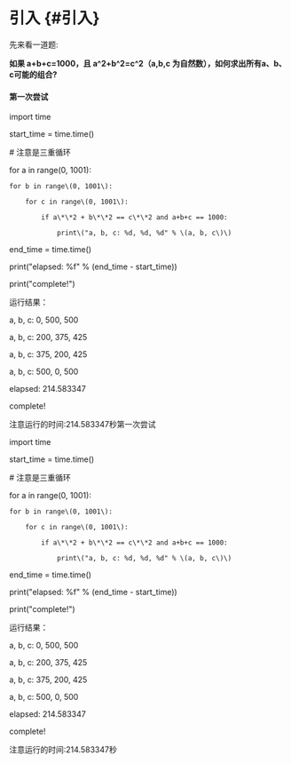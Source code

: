 # 引入 {#引入}

先来看一道题:

**如果 a+b+c=1000，且 a^2+b^2=c^2（a,b,c 为自然数），如何求出所有a、b、c可能的组合?**



#### 第一次尝试

import time

start\_time = time.time\(\)

\# 注意是三重循环

for a in range\(0, 1001\):

    for b in range\(0, 1001\):

        for c in range\(0, 1001\):

            if a\*\*2 + b\*\*2 == c\*\*2 and a+b+c == 1000:

                print\("a, b, c: %d, %d, %d" % \(a, b, c\)\)

end\_time = time.time\(\)

print\("elapsed: %f" % \(end\_time - start\_time\)\)

print\("complete!"\)

运行结果：

a, b, c: 0, 500, 500

a, b, c: 200, 375, 425

a, b, c: 375, 200, 425

a, b, c: 500, 0, 500

elapsed: 214.583347

complete!

注意运行的时间:214.583347秒第一次尝试

import time

start\_time = time.time\(\)

\# 注意是三重循环

for a in range\(0, 1001\):

    for b in range\(0, 1001\):

        for c in range\(0, 1001\):

            if a\*\*2 + b\*\*2 == c\*\*2 and a+b+c == 1000:

                print\("a, b, c: %d, %d, %d" % \(a, b, c\)\)

end\_time = time.time\(\)

print\("elapsed: %f" % \(end\_time - start\_time\)\)

print\("complete!"\)

运行结果：

a, b, c: 0, 500, 500

a, b, c: 200, 375, 425

a, b, c: 375, 200, 425

a, b, c: 500, 0, 500

elapsed: 214.583347

complete!

注意运行的时间:214.583347秒

